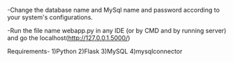-Change the database name and MySql name and password according to your system's configurations.

-Run the file name webapp.py in any IDE (or by CMD and by running server) and go the localhost(http://127.0.0.1.5000/)

Requirements-
1)Python 
2)Flask
3)MySQL
4)mysqlconnector